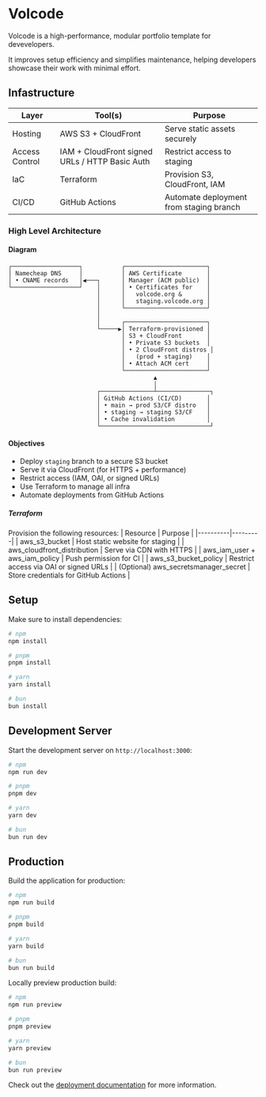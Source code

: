 # Volcode
Volcode is a high-performance, modular portfolio template for devevelopers.

It improves setup efficiency and simplifies maintenance, helping developers showcase their work with minimal effort.

## Infastructure
| Layer | Tool(s) | Purpose |
|-------|---------|---------|
| Hosting | AWS S3 + CloudFront | Serve static assets securely |
| Access Control | IAM + CloudFront signed URLs / HTTP Basic Auth | Restrict access to staging |
| IaC | Terraform | Provision S3, CloudFront, IAM |
| CI/CD | GitHub Actions | Automate deployment from staging branch |

### High Level Architecture

#### Diagram
``` 
┌───────────────────┐           ┌───────────────────────┐
│ Namecheap DNS     │           │ AWS Certificate       │
│ • CNAME records   │◀───┐      │ Manager (ACM public)  │
└───────────────────┘    │      │ • Certificates for    │
                         │      │   volcode.org &       │
                         │      │   staging.volcode.org │
                         │      └───────────────────────┘
                         │
                         │      ┌───────────────────────┐
                         └─────▶│ Terraform‑provisioned │
                                │ S3 + CloudFront       │
                                │ • Private S3 buckets  │
                                │ • 2 CloudFront distros │
                                │   (prod + staging)    │
                                │ • Attach ACM cert     │
                                └───────────────────────┘
                                         ▲
                                         │
                         ┌───────────────┴───────────────┐
                         │ GitHub Actions (CI/CD)       │
                         │ • main → prod S3/CF distro   │
                         │ • staging → staging S3/CF    │
                         │ • Cache invalidation         │
                         └───────────────────────────────┘
```

#### Objectives
* Deploy `staging` branch to a secure S3 bucket
* Serve it via CloudFront (for HTTPS + performance)
* Restrict access (IAM, OAI, or signed URLs)
* Use Terraform to manage all infra
* Automate deployments from GitHub Actions

##### Terraform
Provision the following resources:
| Resource | Purpose |
|----------|---------|
| aws_s3_bucket | Host static website for staging |
| aws_cloudfront_distribution | Serve via CDN with HTTPS |
| aws_iam_user + aws_iam_policy | Push permission for CI |
| aws_s3_bucket_policy | Restrict access via OAI or signed URLs |
| (Optional) aws_secretsmanager_secret | Store credentials for GitHub Actions |

## Setup

Make sure to install dependencies:

```bash
# npm
npm install

# pnpm
pnpm install

# yarn
yarn install

# bun
bun install
```

## Development Server

Start the development server on `http://localhost:3000`:

```bash
# npm
npm run dev

# pnpm
pnpm dev

# yarn
yarn dev

# bun
bun run dev
```

## Production

Build the application for production:

```bash
# npm
npm run build

# pnpm
pnpm build

# yarn
yarn build

# bun
bun run build
```

Locally preview production build:

```bash
# npm
npm run preview

# pnpm
pnpm preview

# yarn
yarn preview

# bun
bun run preview
```

Check out the [deployment documentation](https://nuxt.com/docs/getting-started/deployment) for more information.
